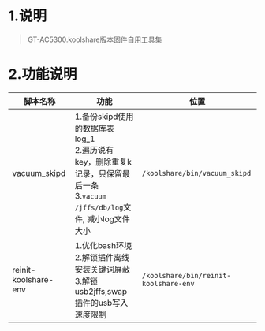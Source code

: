 # 1.说明
> GT-AC5300.koolshare版本固件自用工具集

# 2.功能说明

| 脚本名称             | 功能                                                         | 位置                                  |
| -------------------- | ------------------------------------------------------------ | ------------------------------------- |
| vacuum_skipd         | 1.备份skipd使用的数据库表log_1<br/>2.遍历说有key，删除重复k记录，只保留最后一条<br/>3.`vacuum /jffs/db/log`文件, 减小log文件大小 | `/koolshare/bin/vacuum_skipd`         |
| reinit-koolshare-env | 1.优化bash环境<br/>2.解锁插件离线安装关键词屏蔽<br/>3.解锁usb2jffs,swap插件的usb写入速度限制 | `/koolshare/bin/reinit-koolshare-env` |

